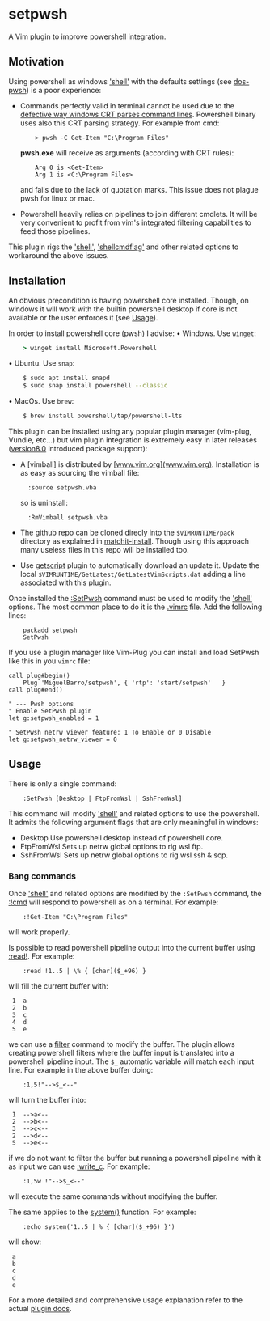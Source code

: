 # setpwsh

A Vim plugin to improve powershell integration.

## Motivation

Using powershell as windows ['shell'](https://vimhelp.org/options.txt.html#%27shell%27) with the defaults settings (see [dos-pwsh](https://vimhelp.org/os_dos.txt.html#dos-pwsh)) is a poor experience:

+ Commands perfectly valid in terminal cannot be used due to the [defective way windows CRT parses command lines](https://devblogs.microsoft.com/oldnewthing/20100917-00/?p=12833).
  Powershell binary uses also this CRT parsing strategy. For example from cmd:
  ```pws
      > pwsh -C Get-Item "C:\Program Files"
  ```
  **pwsh.exe** will receive as arguments (according with CRT rules):
  ```pwsh
      Arg 0 is <Get-Item>
      Arg 1 is <C:\Program Files>
  ```
  and fails due to the lack of quotation marks.
  This issue does not plague pwsh for linux or mac.

+ Powershell heavily relies on pipelines to join different cmdlets. It will be very convenient to profit from vim's integrated filtering capabilities to feed those pipelines.

This plugin rigs the ['shell'](https://vimhelp.org/options.txt.html#%27shell%27), ['shellcmdflag'](https://vimhelp.org/options.txt.html#%27shellcmdflag%27) and other related options to
workaround the above issues.

## Installation

An obvious precondition is having powershell core installed. Though, on windows it will work with the builtin powershell desktop if core is not available or the user enforces it (see [Usage](#usage)).

In order to install powershell core (pwsh) I advise:
• Windows. Use `winget`:
```cmd
    > winget install Microsoft.Powershell
```
• Ubuntu. Use `snap`:
```bash
    $ sudo apt install snapd
    $ sudo snap install powershell --classic
```
• MacOs. Use `brew`:
```bash
    $ brew install powershell/tap/powershell-lts
```

This plugin can be installed using any popular plugin manager (vim-plug, Vundle, etc...) but vim plugin integration is
extremely easy in later releases ([version8.0](https://vimhelp.org/version8.txt.html#version8.0) introduced package support):

+ A [vimball] is distributed by [www.vim.org](www.vim.org). Installation is as easy as sourcing the vimball file:
  ```vim
    :source setpwsh.vba
  ```
  so is uninstall:
  ```vim
    :RmVimball setpwsh.vba
  ```

+ The github repo can be cloned direcly into the `$VIMRUNTIME/pack` directory as explained in [matchit-install](https://vimhelp.org/usr_05.txt.html#matchit-install). Though using this approach many useless files in this repo will be installed too.

+ Use [getscript](https://vimhelp.org/pi_getscript.txt.html#getscript) plugin to automatically download an update it. Update the local
  `$VIMRUNTIME/GetLatest/GetLatestVimScripts.dat` adding a line associated with this plugin.

Once installed the [:SetPwsh](#usage) command must be used to modify the ['shell'](https://vimhelp.org/options.txt.html#%27shell%27) options. The most common place to do it is the [.vimrc](https://vimhelp.org/starting.txt.html#vimrc) file. Add the following lines:
```vim
    packadd setpwsh
    SetPwsh
```

If you use a plugin manager like Vim-Plug you can install and load SetPwsh like this in you `vimrc` file:
```vim
call plug#begin()
    Plug 'MiguelBarro/setpwsh', { 'rtp': 'start/setpwsh'   }
call plug#end()

" --- Pwsh options
" Enable SetPwsh plugin
let g:setpwsh_enabled = 1

" SetPwsh netrw viewer feature: 1 To Enable or 0 Disable
let g:setpwsh_netrw_viewer = 0
```

## Usage

There is only a single command:
```vim
    :SetPwsh [Desktop | FtpFromWsl | SshFromWsl]
```
This command will modify ['shell'](https://vimhelp.org/options.txt.html#%27shell%27) and related options to use the
powershell. It admits the following argument flags that are only meaningful in windows:

+ Desktop     Use powershell desktop instead of powershell core.
+ FtpFromWsl  Sets up netrw global options to rig wsl ftp.
+ SshFromWsl  Sets up netrw global options to rig wsl ssh & scp.

### Bang commands

Once ['shell'](https://vimhelp.org/options.txt.html#%27shell%27) and related options are modified by the `:SetPwsh`
command, the [:!cmd](https://vimhelp.org/various.txt.html#%3A%21cmd) will respond to powershell as on a terminal. For example:
```vim
    :!Get-Item "C:\Program Files"
```
will work properly.

Is possible to read powershell pipeline output into the current buffer using [:read!](https://vimhelp.org/insert.txt.html#%3Aread%21). For example:
```vim
    :read !1..5 | \% { [char]($_+96) }
```
will fill the current buffer with:
```vim
 1  a
 2  b
 3  c
 4  d
 5  e
```

we can use a [filter](https://vimhelp.org/change.txt.html#filter) command to modify the buffer. The plugin allows creating powershell filters where the buffer input is translated into a powershell pipeline input. The `$_` automatic variable will match each input line. For example in the above buffer doing:
```vim
    :1,5!"-->$_<--"
```
will turn the buffer into:
```vim
 1  -->a<--
 2  -->b<--
 3  -->c<--
 2  -->d<--
 5  -->e<--
```

if we do not want to filter the buffer but running a powershell pipeline with
it as input we can use [:write_c](https://vimhelp.org/editing.txt.html#%3Awrite_c). For example:
```vim
    :1,5w !"-->$_<--"
```
will execute the same commands without modifying the buffer.

The same applies to the [system()](https://vimhelp.org/builtin.txt.html#system%28%29) function. For example:
```vim
    :echo system('1..5 | % { [char]($_+96) }')
```
will show:
```vim
 a
 b
 c
 d
 e
```

For a more detailed and comprehensive usage explanation refer to the actual [plugin docs](https://github.com/MiguelBarro/setpwsh/releases/download/1.0/setpwsh.html).
